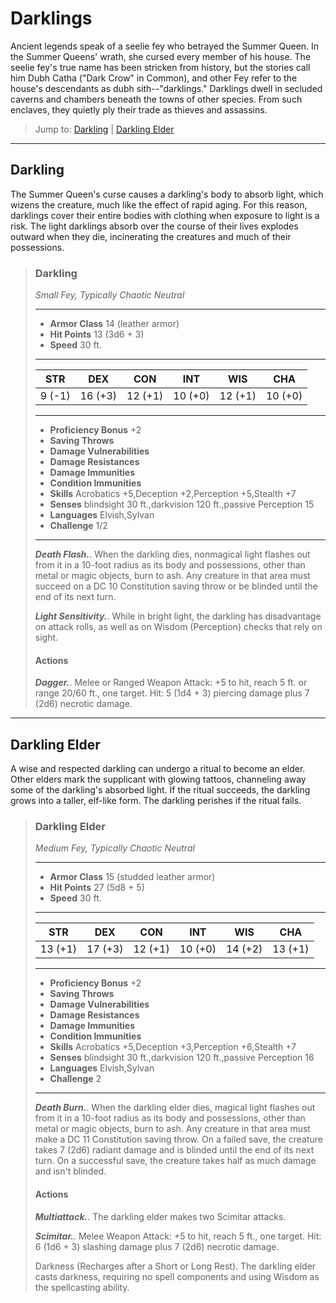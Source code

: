 # Darklings
Ancient legends speak of a seelie fey who betrayed the Summer Queen. In the Summer Queens' wrath, she cursed every member of his house. The seelie fey's true name has been stricken from history, but the stories call him Dubh Catha ("Dark Crow" in Common), and other Fey refer to the house's descendants as dubh sith--"darklings." Darklings dwell in secluded caverns and chambers beneath the towns of other species. From such enclaves, they quietly ply their trade as thieves and assassins.

> Jump to: [Darkling](#darkling) | [Darkling Elder](#darkling-elder)
---

## Darkling
The Summer Queen's curse causes a darkling's body to absorb light, which wizens the creature, much like the effect of rapid aging. For this reason, darklings cover their entire bodies with clothing when exposure to light is a risk. The light darklings absorb over the course of their lives explodes outward when they die, incinerating the creatures and much of their possessions.

>### Darkling
>*Small Fey, Typically Chaotic Neutral*
>___
>- **Armor Class** 14 (leather armor)
>- **Hit Points** 13 (3d6 + 3)
>- **Speed** 30 ft.
>___
>|**STR**|**DEX**|**CON**|**INT**|**WIS**|**CHA**|
>|:---:|:---:|:---:|:---:|:---:|:---:|
>|9 (-1)|16 (+3)|12 (+1)|10 (+0)|12 (+1)|10 (+0)|
>
>___
>- **Proficiency Bonus** +2
>- **Saving Throws** 
>- **Damage Vulnerabilities** 
>- **Damage Resistances** 
>- **Damage Immunities** 
>- **Condition Immunities** 
>- **Skills** Acrobatics +5,Deception +2,Perception +5,Stealth +7
>- **Senses** blindsight 30 ft.,darkvision 120 ft.,passive Perception 15
>- **Languages** Elvish,Sylvan
>- **Challenge** 1/2
>___
>***Death Flash.***. When the darkling dies, nonmagical light flashes out from it in a 10-foot radius as its body and possessions, other than metal or magic objects, burn to ash. Any creature in that area must succeed on a DC 10 Constitution saving throw or be blinded until the end of its next turn.
>
>***Light Sensitivity.***. While in bright light, the darkling has disadvantage on attack rolls, as well as on Wisdom (Perception) checks that rely on sight.
>
>#### Actions
>***Dagger.***. Melee or Ranged Weapon Attack: +5 to hit, reach 5 ft. or range 20/60 ft., one target. Hit: 5 (1d4 + 3) piercing damage plus 7 (2d6) necrotic damage.
>

---

## Darkling Elder
A wise and respected darkling can undergo a ritual to become an elder. Other elders mark the supplicant with glowing tattoos, channeling away some of the darkling's absorbed light. If the ritual succeeds, the darkling grows into a taller, elf-like form. The darkling perishes if the ritual fails.

>### Darkling Elder
>*Medium Fey, Typically Chaotic Neutral*
>___
>- **Armor Class** 15 (studded leather armor)
>- **Hit Points** 27 (5d8 + 5)
>- **Speed** 30 ft.
>___
>|**STR**|**DEX**|**CON**|**INT**|**WIS**|**CHA**|
>|:---:|:---:|:---:|:---:|:---:|:---:|
>|13 (+1)|17 (+3)|12 (+1)|10 (+0)|14 (+2)|13 (+1)|
>
>___
>- **Proficiency Bonus** +2
>- **Saving Throws** 
>- **Damage Vulnerabilities** 
>- **Damage Resistances** 
>- **Damage Immunities** 
>- **Condition Immunities** 
>- **Skills** Acrobatics +5,Deception +3,Perception +6,Stealth +7
>- **Senses** blindsight 30 ft.,darkvision 120 ft.,passive Perception 16
>- **Languages** Elvish,Sylvan
>- **Challenge** 2
>___
>***Death Burn.***. When the darkling elder dies, magical light flashes out from it in a 10-foot radius as its body and possessions, other than metal or magic objects, burn to ash. Any creature in that area must make a DC 11 Constitution saving throw. On a failed save, the creature takes 7 (2d6) radiant damage and is blinded until the end of its next turn. On a successful save, the creature takes half as much damage and isn't blinded.
>
>#### Actions
>***Multiattack.***. The darkling elder makes two Scimitar attacks.
>
>***Scimitar.***. Melee Weapon Attack: +5 to hit, reach 5 ft., one target. Hit: 6 (1d6 + 3) slashing damage plus 7 (2d6) necrotic damage.
>
>Darkness (Recharges after a Short or Long Rest). The darkling elder casts darkness, requiring no spell components and using Wisdom as the spellcasting ability.
>

